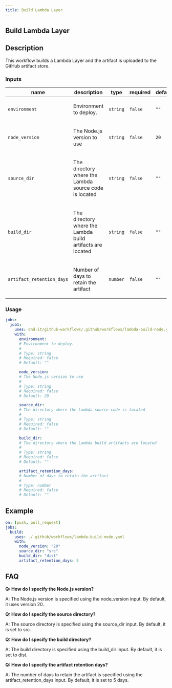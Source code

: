 ```yaml
---
title: Build Lambda Layer
---
```


<!-- action-docs-header source=".github/workflows/lambda-build-node.yaml" -->
## Build Lambda Layer
<!-- action-docs-header source=".github/workflows/lambda-build-node.yaml" -->

## Description

This workflow builds a Lambda Layer and the artifact is uploaded to the GitHub artifact store.

<!-- action-docs-inputs source=".github/workflows/lambda-build-node.yaml" -->
### Inputs

| name | description | type | required | default |
| --- | --- | --- | --- | --- |
| `environment` | <p>Environment to deploy.</p> | `string` | `false` | `""` |
| `node_version` | <p>The Node.js version to use</p> | `string` | `false` | `20` |
| `source_dir` | <p>The directory where the Lambda source code is located</p> | `string` | `false` | `""` |
| `build_dir` | <p>The directory where the Lambda build artifacts are located</p> | `string` | `false` | `""` |
| `artifact_retention_days` | <p>Number of days to retain the artifact</p> | `number` | `false` | `""` |
<!-- action-docs-inputs source=".github/workflows/lambda-build-node.yaml" -->

<!-- action-docs-outputs source=".github/workflows/lambda-build-node.yaml" -->

<!-- action-docs-outputs source=".github/workflows/lambda-build-node.yaml" -->

<!-- action-docs-usage source=".github/workflows/lambda-build-node.yaml" project="dnd-it/github-workflows/.github/workflows/lambda-build-node.yaml" version="v2" -->
### Usage

```yaml
jobs:
  job1:
    uses: dnd-it/github-workflows/.github/workflows/lambda-build-node.yaml@v2
    with:
      environment:
      # Environment to deploy.
      #
      # Type: string
      # Required: false
      # Default: ""

      node_version:
      # The Node.js version to use
      #
      # Type: string
      # Required: false
      # Default: 20

      source_dir:
      # The directory where the Lambda source code is located
      #
      # Type: string
      # Required: false
      # Default: ""

      build_dir:
      # The directory where the Lambda build artifacts are located
      #
      # Type: string
      # Required: false
      # Default: ""

      artifact_retention_days:
      # Number of days to retain the artifact
      #
      # Type: number
      # Required: false
      # Default: ""
```
<!-- action-docs-usage source=".github/workflows/lambda-build-node.yaml" project="dnd-it/github-workflows/.github/workflows/lambda-build-node.yaml" version="v2" -->

## Example

```yaml
on: [push, pull_request]
jobs:
  build:
    uses: ./.github/workflows/lambda-build-node.yaml
    with:
      node_version: "20"
      source_dir: "src"
      build_dir: "dist"
      artifact_retention_days: 5
```

## FAQ

**Q: How do I specify the Node.js version?**

A: The Node.js version is specified using the node_version input. By default, it uses version 20.

**Q: How do I specify the source directory?**

A: The source directory is specified using the source_dir input. By default, it is set to src.

**Q: How do I specify the build directory?**

A: The build directory is specified using the build_dir input. By default, it is set to dist.

**Q: How do I specify the artifact retention days?**

A: The number of days to retain the artifact is specified using the artifact_retention_days input. By default, it is set to 5 days.
